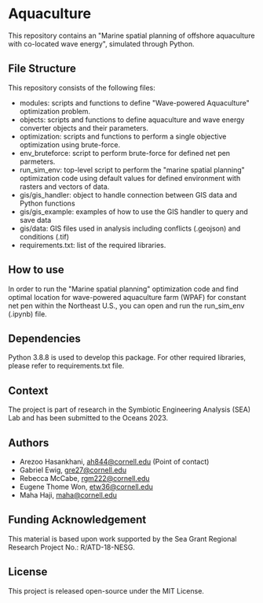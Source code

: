 # Aquaculture
This repository contains an "Marine spatial planning of offshore aquaculture with co-located wave energy", simulated through Python.

## File Structure
This repository consists of the following files:
- modules: scripts and functions to define "Wave-powered Aquaculture" optimization problem.
- objects: scripts and functions to define aquaculture and wave energy converter objects and their parameters.
- optimization: scripts and functions to perform a single objective optimization using brute-force.
- env_bruteforce: script to perform brute-force for defined net pen parmeters.
- run_sim_env: top-level script to perform the "marine spatial planning" optimization code using default values for defined environment with rasters and vectors of data.
- gis/gis_handler: object to handle connection between GIS data and Python functions
- gis/gis_example: examples of how to use the GIS handler to query and save data
- gis/data: GIS files used in analysis including conflicts (.geojson) and conditions (.tif)
- requirements.txt: list of the required libraries.

## How to use
In order to run the "Marine spatial planning" optimization code and find optimal location for wave-powered aquaculture farm (WPAF) for constant net pen within the Northeast U.S., you can open and run the run_sim_env (.ipynb) file.

## Dependencies
Python 3.8.8 is used to develop this package. 
For other required libraries, please refer to requirements.txt file.

## Context
The project is part of research in the Symbiotic Engineering Analysis (SEA) Lab and has been submitted to the Oceans 2023.

## Authors
- Arezoo Hasankhani, ah844@cornell.edu (Point of contact)
- Gabriel Ewig, gre27@cornell.edu
- Rebecca McCabe, rgm222@cornell.edu 
- Eugene Thome Won, etw36@cornell.edu
- Maha Haji, maha@cornell.edu

## Funding Acknowledgement
This material is based upon work supported by the Sea Grant Regional Research Project No.: R/ATD-18-NESG.

## License
This project is released open-source under the MIT License. 
